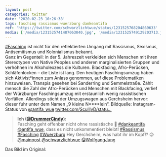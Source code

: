 ```yaml
---
layout: post
categories: twitter
date: '2020-02-23 10:26:38'
tags: fasching rassismus wuerzburg dankeantifa
ref: 'https://twitter.com/schwarzlichtwue/status/1231525768204869633'
media: ['/media/1231525741487063040.jpg', '/media/1231525749129203713.jpg', '/media/1231525756406259716.jpg', '/media/1231525765847625728.jpg', '/media/1231953914897059841.jpg', '/media/1231956904945049601.jpg']
---
```

[#Fasching](/t/fasching) ist nicht für den reflektierten Umgang mit Rassismus, Sexismus, Antisemitismus und Kolonialismus bekannt.  
Ganz im Gegenteil: in der 5. Jahreszeit verkleiden sich Menschen mit ihren Stereotypen von Native Peoples und anderen marginalisierten Gruppen und verhöhnen im Alkoholexzess die Kulturen. Blackfacing, Afro-Perücken, Schläfenlocken – die Liste ist lang. 
Den heutigen Faschingsumzug haben sich Aktivist\*innen zum Anlass genommen, auf diese Problematiken hinzuweisen. Transpis gesehen bei Sanderring und Semmelstraße. 
Zählt mensch die Zahl der Afro-Perücken und Menschen mit Blackfacing, verlief der  Würzburger Faschingsumzug mit erstaunlich wenig rassistischen Vorfällen. Allerdings sticht der Umzugswagen aus Gerchsheim hervor: dieser fuhr unter dem Namen „9 kleine N\*\*\*\*lein“. 
Bildquelle: Instagram-Status von [@antifa_wue](https://twitter.com/antifa_wue)
[twitter.com/SculllyD/statu…](https://twitter.com/SculllyD/status/1231676747411861505?s=19)
> <b>Ich ([@DrummerCindy](https://twitter.com/DrummerCindy)):</b>  
>Fasching geht offenbar nicht ohne rassistische 💩 [#dankeantifa](/t/dankeantifa) [@antifa_wue](https://twitter.com/antifa_wue), dass es nicht unkommentiert bleibt! [#Rassismus](/t/rassismus) [#Fasching](/t/fasching) [#Wuerzburg](/t/wuerzburg) Hey Gerchsheim, was habt ihr im Kopf!? 😡 [@mainpost](https://twitter.com/mainpost) [@schwarzlichtwue](https://twitter.com/schwarzlichtwue) [@WolfgangJung](https://twitter.com/WolfgangJung)   


Das Bild im Original: 